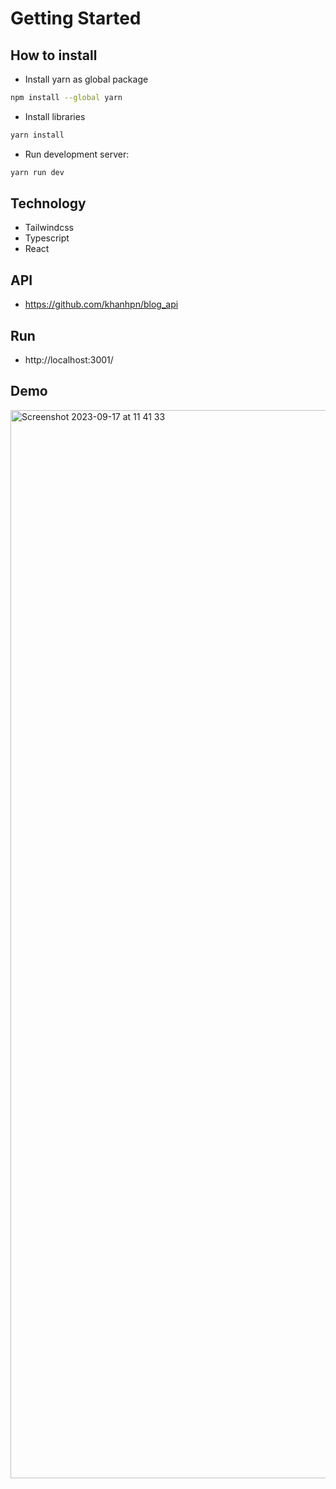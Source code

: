 # Getting Started
## How to install

- Install yarn as global package
```bash
npm install --global yarn
```

- Install libraries
```bash
yarn install
```

- Run development server:

```bash
yarn run dev
```

## Technology
- Tailwindcss
- Typescript
- React

## API
- https://github.com/khanhpn/blog_api

## Run
- http://localhost:3001/

## Demo
<img width="1709" alt="Screenshot 2023-09-17 at 11 41 33" src="https://github.com/khanhpn/blog_frontend/assets/4946353/ea3f11d2-a08d-4be2-96b9-acdf84976917">
